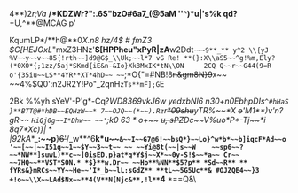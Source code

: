 4**)2*r;Va* **/*KDZWr?\":.6S\"bzO#6a7_(@5aM ''^)*u|'s%k
qd?**+U,^**@MCAG
p'

KqumLP*/**h@**0*X.n8
hz/4$ #
fmZ3	$C[HEJOxL*\"mxZ3HNz'**S[H~~PPh~~eu\"xPyR|zA**w2Ddt-`~~9**_**
y^2
\\{yJ	%V~~y~~v~~85{!rth~~]d9@G$_\\Uk;~~l*7
vG
Re!
**(}:X\\aS5~~^g!%m,Ely?(*0XO*{;1zz/5aj*SKmd{iE&n-&Io}Xk8MxIK*tN\\ON 	2CQ	Q~~r~~G44(9=R o'{35iu~~LS**4YR**XT*4hD~~ ~~`;*O{\"=#NB!8~~n&gm8N}9~~x~~ ~~4%$Q0':n2JR2Y!Po\"_2qnH`zTs**mF];G`E

2Bk %%yh	sYeV'-P'g*-Cq?_WD83*69vkJ6w 
yedxbNl6 n30+n0EbhpDIs`^#hHaS
}**BTT@#*hDB~~EQHzW~~*
7~~OJQ~~(*~~).Rz`r~~*09shu~~yTR%~~**X* 
~~o~~*'M1**)**v'n?gR~~ `HiQj0g~~I*Dhw~~ ~~'`*;k0
63* *
*o**+~~ ~~u,
sPZ~~Dc~~V%uo**P*-Tj~~**i* *8*q7*X_**c*)}|* *
*|92kA**_**:~~p**}~~6'~~/_w**^6**k*u~~`&~~I~~G7@6!~~bsQ*}~~Lo}^w*b*~~b]iqcF*Ad~~o'~~[~~|~~I51q~~1~~$Y~~3~~t~~ ~~ ~~Yi@8t(~~|s~~W	~~sp6~~?~~*NW**]suwL)**c~~]0isED,p}at*q*Y$j~~X*~~0y-S!$~~*a~~
Cr~~ ~~7HQ~~**VST*SON.* *$}**w.Dr~~ ~~Ho**%NN**$5?p** *Sd~~R** ** 	fYRs&}mRCs~~YY~~He~~'I*_b~~lL:sGdZ**
**tL~~5G5Uc**&
#OJZQE4~~}3	+!o~~\\X~~LAd$Nx~~**4(V**N[Njc&**,!l**`4** *==Q&\\